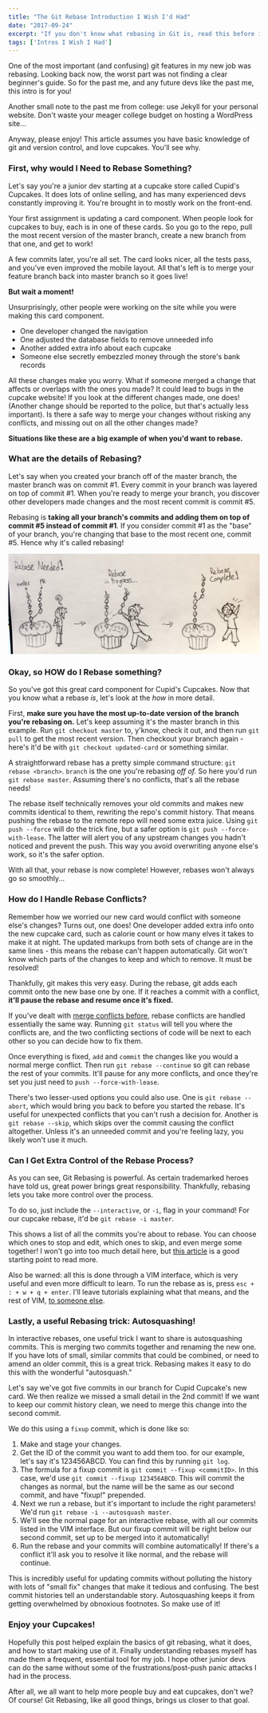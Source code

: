 ```yaml
---
title: "The Git Rebase Introduction I Wish I'd Had"
date: "2017-09-24"
excerpt: "If you don't know what rebasing in Git is, read this before it's too late. Especially if you love cupcakes!"
tags: ['Intros I Wish I Had']
---
```

One of the most important (and confusing) git features in my new job was rebasing. Looking back now, the worst part was not finding a clear beginner's guide. So for the past me, and any future devs like the past me, this intro is for you!

Another small note to the past me from college: use Jekyll for your personal website. Don't waste your meager college budget on hosting a WordPress site...

Anyway, please enjoy! This article assumes you have basic knowledge of git and version control, and love cupcakes. You'll see why.

### First, why would I Need to Rebase Something?

Let's say you're a junior dev starting at a cupcake store called Cupid's Cupcakes. It does lots of online selling, and has many experienced devs constantly improving it. You're brought in to mostly work on the front-end.

Your first assignment is updating a card component. When people look for cupcakes to buy, each is in one of these cards. So you go to the repo, pull the most recent version of the master branch, create a new branch from that one, and get to work!

A few commits later, you're all set. The card looks nicer, all the tests pass, and you've even improved the mobile layout. All that's left is to merge your feature branch back into master branch so it goes live!

**But wait a moment!**

Unsurprisingly, other people were working on the site while you were making this card component.

* One developer changed the navigation
* One adjusted the database fields to remove unneeded info
* Another added extra info about each cupcake
* Someone else secretly embezzled money through the store's bank records

All these changes make you worry. What if someone merged a change that affects or overlaps with the ones you made? It could lead to bugs in the cupcake website! If you look at the different changes made, one does! (Another change should be reported to the police, but that's actually less important). Is there a safe way to merge your changes without risking any conflicts, and missing out on all the other changes made?

**Situations like these are a big example of when you'd want to rebase.**

### What are the details of Rebasing?

Let's say when you created your branch off of the master branch, the master branch was on commit #1. Every commit in your branch was layered on top of commit #1. When you're ready to merge your branch, you discover other developers made changes and the most recent commit is commit #5.

Rebasing is **taking all your branch's commits and adding them on top of commit #5 instead of commit #1**. If you consider commit #1 as the "base" of your branch, you're changing that base to the most recent one, commit #5. Hence why it's called rebasing!

<img class="post-content--full-bleed" src="/assets/images/posts/git-rebase-introduction/rebase-example.jpeg" alt="Someone taking a pull request based on an outdated commit, and moving it to the most recent one." />

### Okay, so HOW do I Rebase something?

So you've got this great card component for Cupid's Cupcakes. Now that you know what a rebase _is_, let's look at the _how_ in more detail.

First, **make sure you have the most up-to-date version of the branch you're rebasing on.** Let's keep assuming it's the master branch in this example. Run `git checkout master` to, y'know, check it out, and then run `git pull` to get the most recent version. Then checkout your branch again - here's it'd be with `git checkout updated-card` or something similar.

A straightforward rebase has a pretty simple command structure: `git rebase <branch>`. `branch` is the one you're rebasing _off of._ So here you'd run `git rebase master`. Assuming there's no conflicts, that's all the rebase needs!

The rebase itself technically removes your old commits and makes new commits identical to them, rewriting the repo's commit history. That means pushing the rebase to the remote repo will need some extra juice. Using `git push --force` will do the trick fine, but a safer option is `git push --force-with-lease`. The latter will alert you of any upstream changes you hadn't noticed and prevent the push. This way you avoid overwriting anyone else's work, so it's the safer option.

With all that, your rebase is now complete! However, rebases won't always go so smoothly...

### How do I Handle Rebase Conflicts?

Remember how we worried our new card would conflict with someone else's changes? Turns out, one does! One developer added extra info onto the new cupcake card, such as calorie count or how many elves it takes to make it at night. The updated markups from both sets of change are in the same lines - this means the rebase can't happen automatically. Git won't know which parts of the changes to keep and which to remove. It must be resolved!

Thankfully, git makes this very easy. During the rebase, git adds each commit onto the new base one by one. If it reaches a commit with a conflict, **it'll pause the rebase and resume once it's fixed.**

If you've dealt with [merge conflicts before](https://help.github.com/articles/resolving-a-merge-conflict-using-the-command-line/), rebase conflicts are handled essentially the same way. Running `git status` will tell you where the conflicts are, and the two conflicting sections of code will be next to each other so you can decide how to fix them.

Once everything is fixed, `add` and `commit` the changes like you would a normal merge conflict. Then run `git rebase --continue` so git can rebase the rest of your commits. It'll pause for any more conflicts, and once they're set you just need to `push --force-with-lease`.

There's two lesser-used options you could also use. One is `git rebase --abort`, which would bring you back to before you started the rebase. It's useful for unexpected conflicts that you can't rush a decision for. Another is `git rebase --skip`, which skips over the commit causing the conflict altogether. Unless it's an unneeded commit and you're feeling lazy, you likely won't use it much.

### Can I Get Extra Control of the Rebase Process?

As you can see, Git Rebasing is powerful. As certain trademarked heroes have told us, great power brings great responsibility. Thankfully, rebasing lets you take more control over the process.

To do so, just include the `--interactive`, or `-i`, flag in your command! For our cupcake rebase, it'd be `git rebase -i master`.

This shows a list of all the commits you're about to rebase. You can choose which ones to stop and edit, which ones to skip, and even merge some together! I won't go into too much detail here, but [this article](https://robots.thoughtbot.com/git-interactive-rebase-squash-amend-rewriting-history) is a good starting point to read more.

Also be warned: all this is done through a VIM interface, which is very useful and even more difficult to learn. To run the rebase as is, press `esc + : + w + q + enter`. I'll leave tutorials explaining what that means, and the rest of VIM, [to someone else](https://www.learnenough.com/text-editor-tutorial#sec-vim).

### Lastly, a useful Rebasing trick: Autosquashing!

In interactive rebases, one useful trick I want to share is autosquashing commits. This is merging two commits together and renaming the new one. If you have lots of small, similar commits that could be combined, or need to amend an older commit, this is a great trick. Rebasing makes it easy to do this with the wonderful "autosquash."

Let's say we've got five commits in our branch for Cupid Cupcake's new card. We then realize we missed a small detail in the 2nd commit! If we want to keep our commit history clean, we need to merge this change into the second commit.

We do this using a `fixup` commit, which is done like so:

1. Make and stage your changes.
2. Get the ID of the commit you want to add them too. for our example, let's say it's 123456ABCD. You can find this by running `git log`.
3. The formula for a fixup commit is `git commit --fixup <commitID>`. In this case, we'd use `git commit --fixup 123456ABCD`. This will commit the changes as normal, but the name will be the same as our second commit, and have "fixup!" prepended.
4. Next we run a rebase, but it's important to include the right parameters! We'd run `git rebase -i --autosquash master`.
5. We'll see the normal page for an interactive rebase, with all our commits listed in the VIM interface. But our fixup commit will be right below our second commit, set up to be merged into it automatically!
6. Run the rebase and your commits will combine automatically! If there's a conflict it'll ask you to resolve it like normal, and the rebase will continue.

This is incredibly useful for updating commits without polluting the history with lots of "small fix" changes that make it tedious and confusing. The best commit histories tell an understandable story. Autosquashing keeps it from getting overwhelmed by obnoxious footnotes. So make use of it!

### Enjoy your Cupcakes!

Hopefully this post helped explain the basics of git rebasing, what it does, and how to start making use of it. Finally understanding rebases myself has made them a frequent, essential tool for my job. I hope other junior devs can do the same without some of the frustrations/post-push panic attacks I had in the process.

After all, we all want to help more people buy and eat cupcakes, don't we? Of course! Git Rebasing, like all good things, brings us closer to that goal.
